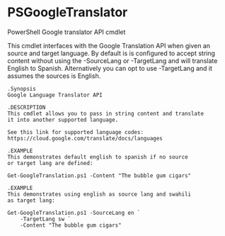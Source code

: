 # PSGoogleTranslator
PowerShell Google translator API cmdlet

This cmdlet interfaces with the Google Translation API when given an source and target language.  By default is is configured to accept string content without using the -SourceLang or -TargetLang and will translate English to Spanish.  Alternatively you can opt to use -TargetLang and it assumes the sources is English. 

    .Synopsis
    Google Language Translator API

    .DESCRIPTION
    This cmdlet allows you to pass in string content and translate
    it into another supported language.

    See this link for supported language codes: 
    https://cloud.google.com/translate/docs/languages

    .EXAMPLE
    This demonstrates default english to spanish if no source 
    or target lang are defined: 

    Get-GoogleTranslation.ps1 -Content "The bubble gum cigars"

    .EXAMPLE
    This demonstrates using english as source lang and swahili
    as target lang: 

    Get-GoogleTranslation.ps1 -SourceLang en `
        -TargetLang sw `
        -Content "The bubble gum cigars"
